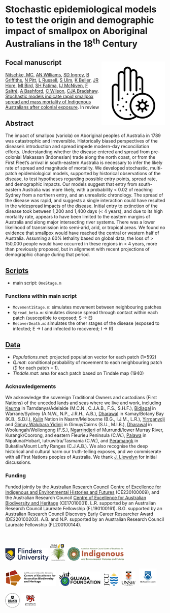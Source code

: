 # Stochastic epidemiological models to test the origin and demographic impact of smallpox on Aboriginal Australians in the 18<sup>th</sup> Century
<img align="right" src="www/smallpox.png" width="200" style="margin-top: 20px">

## Focal manuscript
<a href="https://www.flinders.edu.au/people/cody.nitschke">Nitschke, MC</a>, <a href="https://au.linkedin.com/in/alan-williams-7973a958">AN Williams</a>, <a href="https://scholars.uow.edu.au/shane-ingrey">SD Ingrey</a>, <a href="https://experts.deakin.edu.au/42085-billy-griffiths">B Griffiths</a>, <a href="https://au.linkedin.com/in/nick-pitt-772440ba">N Pitt</a>, <a href="https://research.monash.edu/en/persons/lynette-russell-am">L Russell</a>, <a href="https://portfolio.jcu.edu.au/researchers/sean.ulm/">S Ulm</a>, <a href="https://www.facebook.com/profile.php?id=100076324899510">K Beller</a>, <a href="https://research.unsw.edu.au/people/dr-jarrod-ray-hore">JR Hore</a>, <a href="https://portfolio.jcu.edu.au/researchers/michael.bird">MI Bird</a>, <a href="https://globalecologyflinders.com/people/#SHF">SH Fatima</a>, <a href="https://research.monash.edu/en/persons/ian-mcniven">IJ McNiven</a>, <a href="https://www.flinders.edu.au/people/frederik.saltre">F Saltré</a>, <a href="https://www.unsw.edu.au/staff/alison-bashford">A Bashford</a>, <a href="https://discover.utas.edu.au/Christopher.Wilson">C Wilson</a>, <a href="https://www.flinders.edu.au/people/corey.bradshaw">CJA Bradshaw</a>. <a href="">Stochastic models indicate rapid smallpox spread and mass mortality of Indigenous Australians after colonial exposure</a>. In review

## Abstract
The impact of smallpox (variola) on Aboriginal peoples of Australia in 1789 was catastrophic and irreversible. Historically biased perspectives of the disease’s introduction and spread impede modern-day reconciliation efforts. Understanding whether the disease entered and spread from pre-colonial Makassan (Indonesian) trade along the north coast, or from the First Fleet’s arrival in south-eastern Australia is necessary to infer the likely rate of spread and magnitude of mortality. We developed stochastic, multi-patch epidemiological models, supported by historical observations of the disease, to test hypotheses regarding possible entry points, spread rate, and demographic impacts. Our models suggest that entry from south-eastern Australia was more likely, with a probability < 0.02 of reaching Sydney from a northern entry, and an unrealistic chronology. The spread of the disease was rapid, and suggests a single interaction could have resulted in the widespread impacts of the disease. Initial entry to extinction of the disease took between 1,200 and 1,400 days (< 4 years), and due to its high mortality rate, appears to have been limited to the eastern margins of Australia and along major intersecting river systems. There was a lower likelihood of transmission into semi-arid, arid, or tropical areas. We found no evidence that smallpox would have reached the central or western half of Australia. Assuming a 60% lethality based on global data, the loss of > 150,000 people would have occurred in these regions in < 4 years, more than previously proposed, but in alignment with recent projections of demographic change during that period.

## <a href="https://github.com/mcnitschke/Smallpox-in-Aboriginal-Australia/tree/main/scripts">Scripts</a>
- main script: <code>OneStage.m</code>

### Functions within main script
- <code>Movement1Stage.m</code>: simulates movement between neighbouring patches
- <code>Spread_beta.m</code>: simulates disease spread through contact within each patch (susceptible to exposed; S -> E)
- <code>RecoverDeath.m</code>: simulates the other stages of the disease (exposed to infected; E -> I and infected to recovered; I -> R)

## <a href="https://github.com/mcnitschke/Smallpox-in-Aboriginal-Australia/tree/main/data">Data</a>
- <em>Populations.mat</em>: projected population vector for each patch (1×592)
- <em>Q.mat</em>: conditional probability of movement to each neighbouring patch (∑ for each patch = 1).  
- <em>Tindale.mat</em>: area for each patch based on Tindale map (1940)

### Acknowledgements
We acknowledge the sovereign Traditional Owners and custodians (First Nations) of the unceded lands and seas where we live and work, including <a href="https://www.kaurnawarra.org.au/kaurna-people">Kaurna</a> in Tarndanya/Adelaide (M.C.N., C.J.A.B., F.S., S.H.F.), <a href="https://www.gujaga.org.au/faq">Bidiagal</a> in Warrane/Sydney (A.N.W., N.P., J.R.H., A.B.), <a href="https://www.sutherlandshire.nsw.gov.au/play-and-explore/local-history-and-heritage/local-history">Dharawal</a> in Kamay/Botany Bay (K.B., S.D.I.), <a href="https://www.melbourne.vic.gov.au/aboriginal-melbourne">Kulin</a> Nation in Naarm/Melbourne (B.G., I.J.M., L.R.), <a href="https://dawulwuru.com.au/">Yirrganydji</a> and <a href="https://www.yidinji.com/">Gimuy Walubara Yidinji</a> in Gimuy/Cairns (S.U., M.I.B.), <a href="https://www.sutherlandshire.nsw.gov.au/play-and-explore/local-history-and-heritage/local-history">Dharawal</a> in Woolungah/Wollongong (F.S.), <a href="https://ngarrindjeri.com.au/">Ngarrindjeri</a> of Murrundi/lower Murray River, Kurangk/Coorong, and eastern Fleurieu Peninsula (C.W.), <a href="https://tacinc.com.au/">Palawa</a> in Nipaluna/Hobart, lutruwitra/Tasmania (C.W.), and <a href="https://www.facebook.com/peramangkgovernancecouncil/">Peramangk</a> in Bukatila/Mount Lofty Ranges (C.J.A.B.). We also recognise the deep historical and cultural harm our truth-telling exposes, and we commiserate with all First Nations peoples of Australia. We thank <a href="https://globalecologyflinders.com/people/#JL">J. Llewelyn</a> for initial discussions.

### Funding
Funded jointly by the <a href="http://www.arc.gov.au">Australian Research Council</a> <a href="http://ciehf.au">Centre of Excellence for Indigenous and Environmental Histories and Futures</a> (CE230100009), and the Australian Research Council <a href="http://epicaustralia.org.au">Centre of Excellence for Australian Biodiversity and Heritage</a> (CE17010001). L.R. supported by an Australian Research Council Laureate Fellowship (FL190100161). B.G. supported by an Australian Research Council Discovery Early Career Researcher Award (DE220100203). A.B. and N.P. supported by an Australian Research Council Laureate Fellowship (FL200100144).</br>
<br>
<p><a href="https://www.flinders.edu.au"><img align="bottom-left" src="www/Flinders_University_Logo_Horizontal_RGB_Master.png" alt="Flinders University" height="40" style="margin-top: 20px"></a> <a href="https://globalecologyflinders.com"><img align="bottom-left" src="www/GEL Logo Kaurna New Transp.png" alt="GEL logo" height="55" style="margin-top: 20px"></a> <a href="https://ciehf.au/"><img align="bottom-left" src="www/CIEHF_Logo_Email_Version Transparent.png" alt="CIEHF" height="45" style="margin-top: 20px"></a> <a href="https://epicaustralia.org.au"><img align="bottom-left" src="www/CabahFCL.cropped.jpg" alt="CABAH" height="50" style="margin-top: 20px"></a> &nbsp; <a href="https://www.facebook.com/profile.php?id=100076324899510"><img align="bottom-left" src="www/GujagaFoundation.png" alt="Gujaga Foundation" height="45" style="margin-top: 20px"></a> &nbsp; <a href="https://www.jcu.edu.au/"><img align="bottom-left" src="www/JCULogo.webp" alt="James Cook University" height="45" style="margin-top: 20px"></a> &nbsp; <a href="https://www.unsw.edu.au/"><img align="bottom-left" src="www/UNSWLogo.png" alt="UNSW" height="45" style="margin-top: 20px"></a> &nbsp; <a href="https://www.monash.edu/"><img align="bottom-left" src="www/MonashLogo.webp" alt="Monash University" height="55" style="margin-top: 20px"></a> &nbsp; <a href="https://www.deakin.edu/"><img align="bottom-left" src="www/DeakinULogo.svg" alt="Deakin University" height="45" style="margin-top: 20px"></a> <a href="https://www.utas.edu/"><img align="bottom-left" src="www/UTASLogo.webp" alt="University of Tasmania" height="45" style="margin-top: 20px"></a></p>
